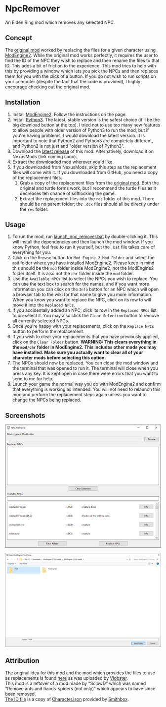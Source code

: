 # NpcRemover
An Elden Ring mod which removes any selected NPC.

## Concept
The [original mod](https://www.nexusmods.com/eldenring/mods/4392) worked by replacing the files for a given character using [ModEngine2](https://github.com/soulsmods/ModEngine2). While the original mod works perfectly, it requires the user to find the ID of the NPC they wish to replace and then rename the files to that ID. This adds a bit of friction to the experience. This mod tries to help with this by providing a window which lets you pick the NPCs and then replaces them for you with the click of a button. If you do not wish to run scripts on your computer (despite the fact that the code is provided), I highly encourage checking out the original mod.

## Installation
1. Install [ModEngine2](https://github.com/soulsmods/ModEngine2). Follow the instructions on the page.
2. Install [Python3](https://www.python.org/downloads/). The latest, stable version is the safest choice (it'll be the big download button at the top). I tried not to use too many new features to allow people with older version of Python3 to run the mod, but if you're having problems, I would download the latest version. It is important to note that Python2 and Python3 are completely different, and Python2 is not just and "older version of Python3".
3. Download the [latest release](https://github.com/kazeraniman/NpcRemover/releases) of this mod. Alternatively, download it on NexusMods (link coming soon).
4. Extract the downloaded mod wherever you'd like.
5. If you downloaded from NexusMods, skip this step as the replacement files will come with it. If you downloaded from GitHub, you need a copy of the replacement files.
   1. Grab a copy of the replacement files from the [original mod](https://www.nexusmods.com/eldenring/mods/4392?tab=files). Both the original and turtle forms work, but I recommend the turtle files as it decreases teh chance of softlocking the game.
   2. Extract the replacement files into the `res` folder of this mod. There should be no parent folder; the `.dcx` files should all be directly under the `res` folder.

## Usage
1. To run the mod, run [launch_npc_remover.bat](launch_npc_remover.bat) by double-clicking it. This will install the dependencies and then launch the mod window. If you know Python, feel free to run it yourself, but the `.bat` file takes care of everything for you.
2. Click on the `Browse` button for `Mod Engine 2 Mod Folder` and select the `mod` folder where you have installed ModEngine2. Please keep in mind this should be the `mod` folder inside ModEngine2, not the ModEngine2 folder itself. It is also not the `chr` folder inside the `mod` folder.
3. Use the `Available NPCs` list to select the NPCs you wish to replace. You can use the text box to search for the names, and if you want more information you can click on the `Info` button for an NPC which will open a browser tab to the wiki for that name to give you more information. When you know you want to replace the NPC, click on its row to will move it into the `Replaced NPCs`.
4. If you accidentally added an NPC, click its row in the `Replaced NPCs` list to un-select it. You may also click the `Clear Selection` button to remove all currently selected NPCs.
5. Once you're happy with your replacements, click on the `Replace NPCs` button to perform the replacement.
6. If you wish to clear your replacements that you have previously applied, click on the `Clear Folder` button. **WARNING: This clears everything in the `mod/chr` folder in ModEngine2. This includes other mods you may have installed. Make sure you actually want to clear all of your character mods before selecting this option.**
7. The NPCs should now be replaced. You can close the mod window and the terminal that was opened to run it. The terminal will close when you press any key. It is kept open in case there were errors that you want to send to me for help.
8. Launch your game the normal way you do with ModEngine2 and confirm that everything is working as intended. You will not need to relaunch this mod and perform the replacement steps again unless you want to change the NPCs being replaced.

## Screenshots
<p style="text-align: center">
  <img alt="Main Window" src="img/main.png">
</p>

<p style="text-align: center">
  <img alt="Selecting Mod Folder" src="img/select_mod_folder.png">
</p>

## Attribution
The original idea for this mod and the mod which provides the files to use as replacements is found [here](https://www.nexusmods.com/eldenring/mods/4392) as was uploaded by [Vlobster](https://next.nexusmods.com/profile/Vlobster).  
This mod is a leftover of a mod made by "SolowD" which was named "Remove ants and hands-spiders (not only)" which appears to have since been removed.  
[The ID file](/res/ids.json) is a copy of [Character.json](https://github.com/vawser/Smithbox/blob/main/src/StudioCore/Assets/Aliases/Characters/ER/Character.json) provided by [Smithbox](https://github.com/vawser/Smithbox).
